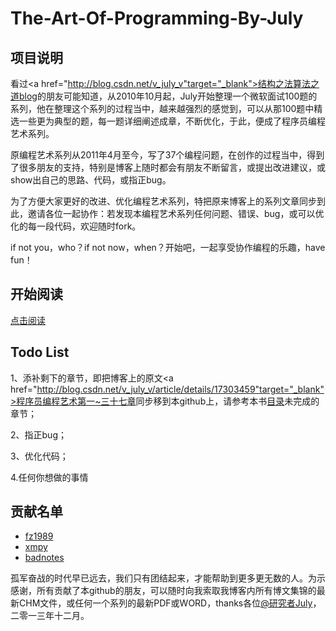 The-Art-Of-Programming-By-July
=============================

## 项目说明

  看过<a href="http://blog.csdn.net/v_july_v"target="_blank">结构之法算法之道blog</a>的朋友可能知道，从2010年10月起，July开始整理一个微软面试100题的系列，他在整理这个系列的过程当中，越来越强烈的感觉到，可以从那100题中精选一些更为典型的题，每一题详细阐述成章，不断优化，于此，便成了程序员编程艺术系列。

  原编程艺术系列从2011年4月至今，写了37个编程问题，在创作的过程当中，得到了很多朋友的支持，特别是博客上随时都会有朋友不断留言，或提出改进建议，或show出自己的思路、代码，或指正bug。
  
  为了方便大家更好的改进、优化编程艺术系列，特把原来博客上的系列文章同步到此，邀请各位一起协作：若发现本编程艺术系列任何问题、错误、bug，或可以优化的每一段代码，欢迎随时fork。
  
  if not you，who？if not now，when？开始吧，一起享受协作编程的乐趣，have fun！


## 开始阅读

 [点击阅读](<https://github.com/nateriver520/The-Art-Of-Programming-By-July/blob/master/ebook/preface.md>)


## Todo List

 1、添补剩下的章节，即把博客上的原文<a href="http://blog.csdn.net/v_july_v/article/details/17303459"target="_blank">程序员编程艺术第一~三十七章</a>同步移到本github上，请参考本书[目录](<https://github.com/nateriver520/The-Art-Of-Programming-By-July/blob/master/ebook/preface.md>)未完成的章节；
 
 2、指正bug；
 
 3、优化代码；
 
 4.任何你想做的事情
 
 

## 贡献名单
 * [fz1989](https://github.com/fz1989)
 * [xmpy](https://github.com/xmpy)
 * [badnotes](https://github.com/badnotes)

孤军奋战的时代早已远去，我们只有团结起来，才能帮助到更多更无数的人。为示感谢，所有贡献了本github的朋友，可以随时向我索取我博客内所有博文集锦的最新CHM文件，或任何一个系列的最新PDF或WORD，thanks各位<a href="http://weibo.com/julyweibo" target="_blank">@研究者July</a>，二零一三年十二月。
